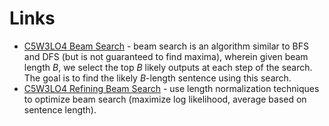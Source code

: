 # Links
* [C5W3LO4 Beam Search](https://www.youtube.com/watch?v=RLWuzLLSIgw) - beam search is an algorithm similar to BFS and DFS (but is not guaranteed to find maxima), wherein given beam length $B$, we select the top $B$ likely outputs at each step of the search. The goal is to find the likely $B$-length sentence using this search.
* [C5W3LO4 Refining Beam Search](https://www.youtube.com/watch?v=gb__z7LlN_4) - use length normalization techniques to optimize beam search (maximize log likelihood, average based on sentence length).